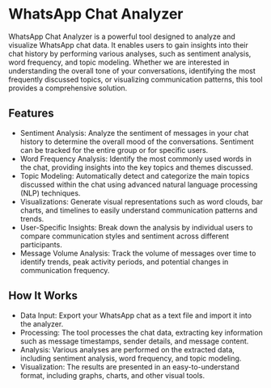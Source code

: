 # WhatsApp Chat Analyzer

WhatsApp Chat Analyzer is a powerful tool designed to analyze and visualize WhatsApp chat data. It enables users to gain insights into their chat history by performing various analyses, such as sentiment analysis, word frequency, and topic modeling. Whether we are interested in understanding the overall tone of your conversations, identifying the most frequently discussed topics, or visualizing communication patterns, this tool provides a comprehensive solution.

## Features

- Sentiment Analysis: Analyze the sentiment of messages in your chat history to determine the overall mood of the conversations. Sentiment can be tracked for the entire group or for specific users.
- Word Frequency Analysis: Identify the most commonly used words in the chat, providing insights into the key topics and themes discussed.
- Topic Modeling: Automatically detect and categorize the main topics discussed within the chat using advanced natural language processing (NLP) techniques.
- Visualizations: Generate visual representations such as word clouds, bar charts, and timelines to easily understand communication patterns and trends.
- User-Specific Insights: Break down the analysis by individual users to compare communication styles and sentiment across different participants.
- Message Volume Analysis: Track the volume of messages over time to identify trends, peak activity periods, and potential changes in communication frequency.

## How It Works

- Data Input: Export your WhatsApp chat as a text file and import it into the analyzer.
- Processing: The tool processes the chat data, extracting key information such as message timestamps, sender details, and message content.
- Analysis: Various analyses are performed on the extracted data, including sentiment analysis, word frequency, and topic modeling.
- Visualization: The results are presented in an easy-to-understand format, including graphs, charts, and other visual tools.
